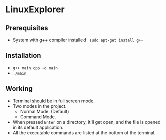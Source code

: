 # LinuxExplorer

## Prerequisites
* System with g++ compiler installed `` sudo apt-get install g++``

## Installation
* ``g++ main.cpp -o main``
* ``./main``

## Working
* Terminal should be in full screen mode.
* Two modes in the project.
  - Normal Mode. (Default)
  - Command Mode.
* When pressed `Enter` on a directory, it'll get open, and the file is opened in its default application.
* All the executable commands are listed at the bottom of the terminal.
